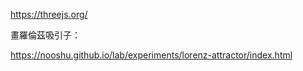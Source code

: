 
https://threejs.org/

畫羅倫茲吸引子：

https://nooshu.github.io/lab/experiments/lorenz-attractor/index.html